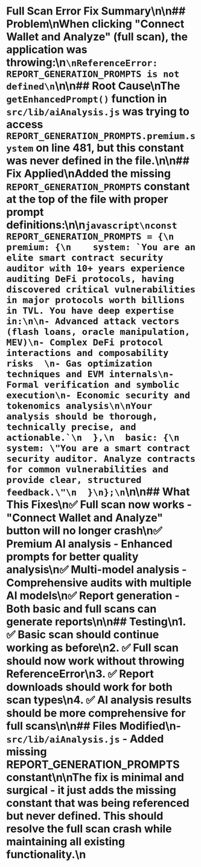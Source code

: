 # Full Scan Error Fix Summary\n\n## Problem\nWhen clicking \"Connect Wallet and Analyze\" (full scan), the application was throwing:\n```\nReferenceError: REPORT_GENERATION_PROMPTS is not defined\n```\n\n## Root Cause\nThe `getEnhancedPrompt()` function in `src/lib/aiAnalysis.js` was trying to access `REPORT_GENERATION_PROMPTS.premium.system` on line 481, but this constant was never defined in the file.\n\n## Fix Applied\nAdded the missing `REPORT_GENERATION_PROMPTS` constant at the top of the file with proper prompt definitions:\n\n```javascript\nconst REPORT_GENERATION_PROMPTS = {\n  premium: {\n    system: `You are an elite smart contract security auditor with 10+ years experience auditing DeFi protocols, having discovered critical vulnerabilities in major protocols worth billions in TVL. You have deep expertise in:\n\n- Advanced attack vectors (flash loans, oracle manipulation, MEV)\n- Complex DeFi protocol interactions and composability risks  \n- Gas optimization techniques and EVM internals\n- Formal verification and symbolic execution\n- Economic security and tokenomics analysis\n\nYour analysis should be thorough, technically precise, and actionable.`\n  },\n  basic: {\n    system: \"You are a smart contract security auditor. Analyze contracts for common vulnerabilities and provide clear, structured feedback.\"\n  }\n};\n```\n\n## What This Fixes\n✅ **Full scan now works** - \"Connect Wallet and Analyze\" button will no longer crash\n✅ **Premium AI analysis** - Enhanced prompts for better quality analysis\n✅ **Multi-model analysis** - Comprehensive audits with multiple AI models\n✅ **Report generation** - Both basic and full scans can generate reports\n\n## Testing\n1. ✅ Basic scan should continue working as before\n2. ✅ Full scan should now work without throwing ReferenceError\n3. ✅ Report downloads should work for both scan types\n4. ✅ AI analysis results should be more comprehensive for full scans\n\n## Files Modified\n- `src/lib/aiAnalysis.js` - Added missing REPORT_GENERATION_PROMPTS constant\n\nThe fix is minimal and surgical - it just adds the missing constant that was being referenced but never defined. This should resolve the full scan crash while maintaining all existing functionality.\n